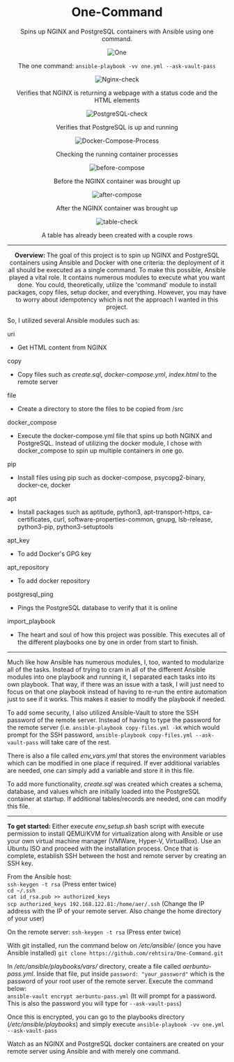 # <div align="center">One-Command</div>

<div align="center">Spins up NGINX and PostgreSQL containers with Ansible using one command.</div>

<div align="center">
 
![One](https://github.com/rehtsira/One-Command/blob/main/images/one.gif)
 
 The one command: `ansible-playbook -vv one.yml --ask-vault-pass`

![Nginx-check](https://github.com/rehtsira/One-Command/blob/main/images/NGINX-check.png) 
 
Verifies that NGINX is returning a webpage with a status code and the HTML elements
 
![PostgreSQL-check](https://github.com/rehtsira/One-Command/blob/main/images/PostgreSQL%20ping.png)  
 
Verifies that PostgreSQL is up and running
 
![Docker-Compose-Process](https://github.com/rehtsira/One-Command/blob/main/images/Docker-Compose%20Processes.png)
 
Checking the running container processes
 
![before-compose](https://github.com/rehtsira/One-Command/blob/main/images/before-compose.gif)
 
Before the NGINX container was brought up
 
![after-compose](https://github.com/rehtsira/One-Command/blob/main/images/after-compose.gif)
 
After the NGINX container was brought up
 
![table-check](https://github.com/rehtsira/One-Command/blob/main/images/postgres-check.gif)
 
A table has already been created with a couple rows

---

 <b> Overview: </b>
 The goal of this project is to spin up NGINX and PostgreSQL containers using Ansible and Docker with one criteria: the deployment of it all should be executed as a single command. To make this possible, Ansible played a vital role. It contains numerous modules to execute what you want done. You could, theoretically, utilize the 'command' module to install packages, copy files, setup docker, and everything. However, you may have to worry about idempotency which is not the approach I wanted in this project. 
</div>
So, I utilized several Ansible modules such as:

uri
- Get HTML content from NGINX

copy
- Copy files such as *create.sql*, *docker-compose.yml*, *index.html* to the remote server

file
- Create a directory to store the files to be copied from /src

docker_compose
 - Execute the docker-compose.yml file that spins up both NGINX and PostgreSQL. Instead of utilizing the docker module, I chose with docker_compose to spin up multiple containers in one go.
 
pip
- Install files using pip such as docker-compose, psycopg2-binary, docker-ce, docker

apt
- Install packages such as aptitude, python3, apt-transport-https, ca-certificates, curl, software-properties-common, gnupg, lsb-release, python3-pip, python3-setuptools

apt_key
- To add Docker's GPG key

apt_repository
 - To add docker repository
 
postgresql_ping
 - Pings the PostgreSQL database to verify that it is online
 
import_playbook
 - The heart and soul of how this project was possible. This executes all of the different playbooks one by one in order from start to finish. 
---
Much like how Ansible has numerous modules, I, too, wanted to modularize all of the tasks. Instead of trying to cram in all of the different Ansible modules into one playbook and running it, I separated each tasks into its own playbook. That way, if there was an issue with a task, I will just need to focus on that one playbook instead of having to re-run the entire automation just to see if it works. This makes it easier to modify the playbook if needed.

To add some security, I also utilized Ansible-Vault to store the SSH password of the remote server. Instead of having to type the password for the remote server (i.e. `ansible-playbook copy-files.yml -kK` which would prompt for the SSH password, `ansible-playbook copy-files.yml --ask-vault-pass` will take care of the rest. 

There is also a file called *env_vars.yml* that stores the environment variables which can be modified in one place if required. If ever additional variables are needed, one can simply add a variable and store it in this file. 

To add more functionality, *create.sql* was created which creates a schema, database, and values which are initially loaded into the PostgreSQL container at startup. If additional tables/records are needed, one can modify this file. 

---
<b> To get started: </b>
Either execute *env_setup.sh* bash script with execute permission to install QEMU/KVM for virtualization along with Ansible or use your own virtual machine manager (VMWare, Hyper-V, VirtualBox). Use an Ubuntu ISO and proceed with the installation process. Once that is complete, establish SSH between the host and remote server by creating an SSH key.

From the Ansible host:
<br>
`ssh-keygen -t rsa` (Press enter twice)
<br>
`cd ~/.ssh`
<br>
`cat id_rsa.pub >> authorized_keys`
<br>
`scp authorized_keys 192.168.122.81:/home/aer/.ssh` (Change the IP address with the IP of your remote server. Also change the home directory of your user)

On the remote server:
`ssh-keygen -t rsa` (Press enter twice)

With git installed, run the command below on */etc/ansible/* (once you have Ansible installed)
`git clone https://github.com/rehtsira/One-Command.git`

In */etc/ansible/playbooks/vars/* directory, create a file called *aerbuntu-pass.yml*. Inside that file, put inside `password: "your_password"` which is the password of your root user of the remote server. Execute the command below: <br>
`ansible-vault encrypt aerbuntu-pass.yml` (It will prompt for a password. This is also the password you will type for `--ask-vault-pass`)

Once this is encrypted, you can go to the playbooks directory (*/etc/ansible/playbooks*) and simply execute `ansible-playbook -vv one.yml --ask-vault-pass`

Watch as an NGINX and PostgreSQL docker containers are created on your remote server using Ansible and with merely one command.
 
 
